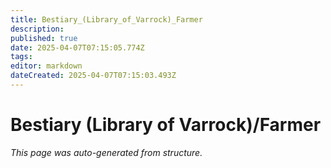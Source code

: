 ```yaml
---
title: Bestiary_(Library_of_Varrock)_Farmer
description: 
published: true
date: 2025-04-07T07:15:05.774Z
tags: 
editor: markdown
dateCreated: 2025-04-07T07:15:03.493Z
---
```


# Bestiary (Library of Varrock)/Farmer

*This page was auto-generated from structure.*